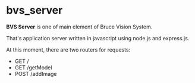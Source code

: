 # bvs_server

**BVS Server** is one of main element of Bruce Vision System.


That's application server written in javascript using node.js and express.js.


At this moment, there are two routers for requests:
- GET   /
- GET   /getModel
- POST  /addImage

